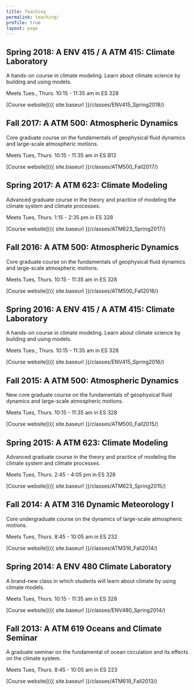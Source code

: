 ```yaml
---
title: Teaching
permalink: teaching/
profile: true
layout: page
---
```


## Spring 2018: A ENV 415 / A ATM 415: Climate Laboratory
A hands-on course in climate modeling. Learn about climate science by building and using models.

Meets Tues., Thurs. 10:15 - 11:35 am in ES 328

[Course website]({{ site.baseurl }}/classes/ENV415_Spring2018/)

## Fall 2017: A ATM 500: Atmospheric Dynamics
Core graduate course on the fundamentals of geophysical fluid dynamics and large-scale atmospheric motions.

Meets Tues, Thurs. 10:15 - 11:35 am in ES B13

[Course website]({{ site.baseurl }}/classes/ATM500_Fall2017/)

## Spring 2017: A ATM 623: Climate Modeling
Advanced graduate course in the theory and practice of modeling the climate system and climate processes.

Meets Tues, Thurs. 1:15 - 2:35 pm in ES 328

[Course website]({{ site.baseurl }}/classes/ATM623_Spring2017/)

## Fall 2016: A ATM 500: Atmospheric Dynamics
Core graduate course on the fundamentals of geophysical fluid dynamics and large-scale atmospheric motions.

Meets Tues, Thurs. 10:15 - 11:35 am in ES 328

[Course website]({{ site.baseurl }}/classes/ATM500_Fall2016/)

## Spring 2016: A ENV 415 / A ATM 415: Climate Laboratory
A hands-on course in climate modeling. Learn about climate science by building and using models.

Meets Tues., Thurs. 10:15 - 11:35 am in ES 328

[Course website]({{ site.baseurl }}/classes/ENV415_Spring2016/)


## Fall 2015: A ATM 500: Atmospheric Dynamics
New core graduate course on the fundamentals of geophysical fluid dynamics and large-scale atmospheric motions.

Meets Tues, Thurs. 10:15 - 11:35 am in ES 328

[Course website]({{ site.baseurl }}/classes/ATM500_Fall2015/)

## Spring 2015: A ATM 623: Climate Modeling
Advanced graduate course in the theory and practice of modeling the climate system and climate processes.

Meets Tues, Thurs. 2:45 - 4:05 pm in ES 328

[Course website]({{ site.baseurl }}/classes/ATM623_Spring2015/)

## Fall 2014: A ATM 316 Dynamic Meteorology I
Core undergraduate course on the dynamics of large-scale atmospheric motions.

Meets Tues, Thurs. 8:45 - 10:05 am in ES 232

[Course website]({{ site.baseurl }}/classes/ATM316_Fall2014/)

## Spring 2014: A ENV 480 Climate Laboratory
A brand-new class in which students will learn about climate by using climate models.

Meets Tues, Thurs. 10:15 - 11:35 am in ES 328

[Course website]({{ site.baseurl }}/classes/ENV480_Spring2014/)

## Fall 2013: A ATM 619 Oceans and Climate Seminar
A graduate seminar on the fundamental of ocean circulation and its effects on the climate system.

Meets Tues, Thurs. 8:45 - 10:05 am in ES 223

[Course website]({{ site.baseurl }}/classes/ATM619_Fall2013/)
